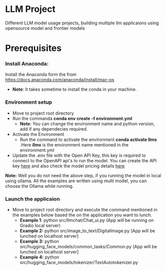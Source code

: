 # LLM Project
Different LLM model usage projects, building multiple llm applicaions using opensource model and frontier models 

# Prerequisites
### Install Anaconda:
Install the Anaconda form the from https://docs.anaconda.com/anaconda/install/mac-os
- **Note**: It takes sometime to install the conda in your machine.

### Environment setup
  - Move to project root directory
  - Run the commanda **conda env create -f environment.yml**
    - **Note**: You can change the environment name and python version, add if any dependecies required.
  - Activate the Environment
     - Run the command to activate the environment **conda activate llms** .Here ***llms*** is the environment name mentioned in the environment.yml
  - Update the .env file with the Open API Key, this key is required to connect to the OpenAPI api's to run the model. You can create the API key [here](https://platform.openai.com/settings/organization/api-keys) and also check the model pricing details [here](https://platform.openai.com/docs/pricing)

 **Note:**  Well you do not need the above step, if you running the model in local using ollama. All the examples are written using multi model, you can choose the Ollama while running. 

### Launch the applicaion
- Move to project root directory and execute the command mentioned in the examples below based the on the application you want to lunch.
   - **Example 1**: python src/llmchat/Chat_ui.py  (App will be running on Gradio local server)
   - **Example 2:** python src/image_to_text/DigitalImage.py [App will be lunched on localhost server]
   - **Example 3:** python src/hugging_face_models/common_tasks/Common.py [App will be lunched on localhost server]
   - **Example 4:** python src/hugging_face_models/tokenizer/TextAutotokenizer.py 

